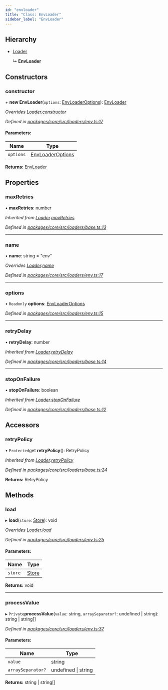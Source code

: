 ```yaml
---
id: "envloader"
title: "Class: EnvLoader"
sidebar_label: "EnvLoader"
---
```


## Hierarchy

- [Loader](loader.md)

  ↳ **EnvLoader**

## Constructors

### constructor

\+ **new EnvLoader**(`options`: [EnvLoaderOptions](../interfaces/envloaderoptions.md)): [EnvLoader](envloader.md)

_Overrides [Loader](loader.md).[constructor](loader.md#constructor)_

_Defined in [packages/core/src/loaders/env.ts:17](https://github.com/willsoto/node-konfig/blob/b999a55/packages/core/src/loaders/env.ts#L17)_

#### Parameters:

| Name      | Type                                                  |
| --------- | ----------------------------------------------------- |
| `options` | [EnvLoaderOptions](../interfaces/envloaderoptions.md) |

**Returns:** [EnvLoader](envloader.md)

## Properties

### maxRetries

• **maxRetries**: number

_Inherited from [Loader](loader.md).[maxRetries](loader.md#maxretries)_

_Defined in [packages/core/src/loaders/base.ts:13](https://github.com/willsoto/node-konfig/blob/b999a55/packages/core/src/loaders/base.ts#L13)_

---

### name

• **name**: string = "env"

_Overrides [Loader](loader.md).[name](loader.md#name)_

_Defined in [packages/core/src/loaders/env.ts:17](https://github.com/willsoto/node-konfig/blob/b999a55/packages/core/src/loaders/env.ts#L17)_

---

### options

• `Readonly` **options**: [EnvLoaderOptions](../interfaces/envloaderoptions.md)

_Defined in [packages/core/src/loaders/env.ts:15](https://github.com/willsoto/node-konfig/blob/b999a55/packages/core/src/loaders/env.ts#L15)_

---

### retryDelay

• **retryDelay**: number

_Inherited from [Loader](loader.md).[retryDelay](loader.md#retrydelay)_

_Defined in [packages/core/src/loaders/base.ts:14](https://github.com/willsoto/node-konfig/blob/b999a55/packages/core/src/loaders/base.ts#L14)_

---

### stopOnFailure

• **stopOnFailure**: boolean

_Inherited from [Loader](loader.md).[stopOnFailure](loader.md#stoponfailure)_

_Defined in [packages/core/src/loaders/base.ts:12](https://github.com/willsoto/node-konfig/blob/b999a55/packages/core/src/loaders/base.ts#L12)_

## Accessors

### retryPolicy

• `Protected`get **retryPolicy**(): RetryPolicy

_Inherited from [Loader](loader.md).[retryPolicy](loader.md#retrypolicy)_

_Defined in [packages/core/src/loaders/base.ts:24](https://github.com/willsoto/node-konfig/blob/b999a55/packages/core/src/loaders/base.ts#L24)_

**Returns:** RetryPolicy

## Methods

### load

▸ **load**(`store`: [Store](store.md)): void

_Overrides [Loader](loader.md).[load](loader.md#load)_

_Defined in [packages/core/src/loaders/env.ts:25](https://github.com/willsoto/node-konfig/blob/b999a55/packages/core/src/loaders/env.ts#L25)_

#### Parameters:

| Name    | Type              |
| ------- | ----------------- |
| `store` | [Store](store.md) |

**Returns:** void

---

### processValue

▸ `Private`**processValue**(`value`: string, `arraySeparator?`: undefined \| string): string \| string[]

_Defined in [packages/core/src/loaders/env.ts:37](https://github.com/willsoto/node-konfig/blob/b999a55/packages/core/src/loaders/env.ts#L37)_

#### Parameters:

| Name              | Type                |
| ----------------- | ------------------- |
| `value`           | string              |
| `arraySeparator?` | undefined \| string |

**Returns:** string \| string[]
